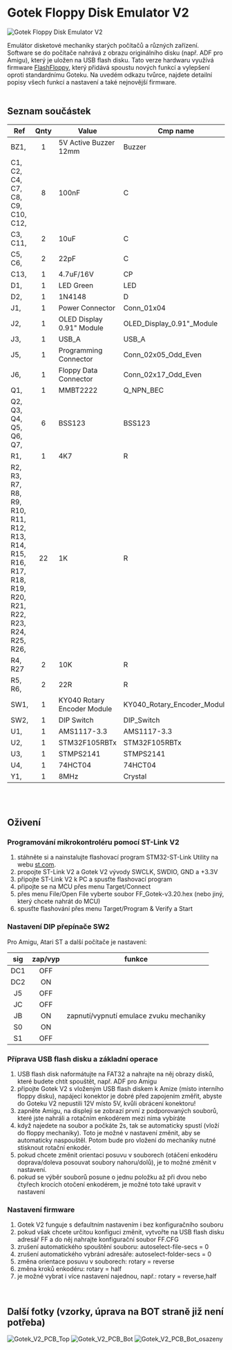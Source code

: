 # Gotek Floppy Disk Emulator V2

![Gotek Floppy Disk Emulator V2](Fotky/Gotek_V2_PCB_Top_osazeny.jpg "Gotek Floppy Disk Emulator V2")

Emulátor disketové mechaniky starých počítačů a různých zařízení. Software se do počítače nahrává z obrazu originálního disku (např. ADF pro Amigu), který je uložen na USB flash disku. Tato verze hardwaru využívá firmware [FlashFloppy](https://github.com/keirf/FlashFloppy/wiki), který přidává spoustu nových funkcí a vylepšení oproti standardnímu Goteku. Na uvedém odkazu tvůrce, najdete detailní popisy všech funkcí a nastavení a také nejnovější firmware.
<br><br>
## Seznam součástek

| **Ref**                                                                                                  | **Qnty** | **Value**                   | **Cmp name**                   |
| -------------------------------------------------------------------------------------------------------- | :------: | --------------------------- | ------------------------------ |
| BZ1,                                                                                                     | 1        | 5V Active Buzzer 12mm       | Buzzer                         |
| C1, C2, C4, C7, C8, C9, C10, C12,                                                                        | 8        | 100nF                       | C                              |
| C3, C11,                                                                                                 | 2        | 10uF                        | C                              |
| C5, C6,                                                                                                  | 2        | 22pF                        | C                              |
| C13,                                                                                                     | 1        | 4.7uF/16V                   | CP                             |
| D1,                                                                                                      | 1        | LED Green                   | LED                            |
| D2,                                                                                                      | 1        | 1N4148                      | D                              |
| J1,                                                                                                      | 1        | Power Connector             | Conn\_01x04                    |
| J2,                                                                                                      | 1        | OLED Display 0.91" Module   | OLED\_Display\_0.91"\_Module   |
| J3,                                                                                                      | 1        | USB\_A                      | USB\_A                         |
| J5,                                                                                                      | 1        | Programming Connector       | Conn\_02x05\_Odd\_Even         |
| J6,                                                                                                      | 1        | Floppy Data Connector       | Conn\_02x17\_Odd\_Even         |
| Q1,                                                                                                      | 1        | MMBT2222                    | Q\_NPN\_BEC                    |
| Q2, Q3, Q4, Q5, Q6, Q7,                                                                                  | 6        | BSS123                      | BSS123                         |
| R1,                                                                                                      | 1        | 4K7                         | R                              |
| R2, R3, R7, R8, R9, R10, R11, R12, R13, R14, R15, R16, R17, R18, R19, R20, R21, R22, R23, R24, R25, R26, | 22       | 1K                          | R                              |
| R4, R27                                                                                                  | 2        | 10K                         | R                              |
| R5, R6,                                                                                                  | 2        | 22R                         | R                              |
| SW1,                                                                                                     | 1        | KY040 Rotary Encoder Module | KY040\_Rotary\_Encoder\_Module |
| SW2,                                                                                                     | 1        | DIP Switch                  | DIP\_Switch                    |
| U1,                                                                                                      | 1        | AMS1117-3.3                 | AMS1117-3.3                    |
| U2,                                                                                                      | 1        | STM32F105RBTx               | STM32F105RBTx                  |
| U3,                                                                                                      | 1        | STMPS2141                   | STMPS2141                      |
| U4,                                                                                                      | 1        | 74HCT04                     | 74HCT04                        |
| Y1,                                                                                                      | 1        | 8MHz                        | Crystal                        |
<br><br>

## Oživení

### Programování mikrokontroléru pomocí ST-Link V2

1. stáhněte si a nainstalujte flashovací program STM32-ST-Link Utility na webu [st.com](https://www.st.com/en/development-tools/stsw-link004.html).
2. propojte ST-Link V2 a Gotek V2 vývody SWCLK, SWDIO, GND a +3.3V
3. připojte ST-Link V2 k PC a spusťte flashovací program
4. připojte se na MCU přes menu Target/Connect
5. přes menu File/Open File vyberte soubor FF_Gotek-v3.20.hex (nebo jiný, který chcete nahrát do MCU)
6. spusťte flashování přes menu Target/Program & Verify a Start

### Nastavení DIP přepínače SW2

Pro Amigu, Atari ST a další počítače je nastavení:

| **sig** | **zap/vyp** | **funkce**                              |
| :-----: | :---------: | --------------------------------------- |
| DC1     | OFF         |                                         |
| DC2     | ON          |                                         |
| J5      | OFF         |                                         |
| JC      | OFF         |                                         |
| JB      | ON          | zapnutí/vypnutí emulace zvuku mechaniky |
| S0      | ON          |                                         |
| S1      | OFF         |                                         |

### Příprava USB flash disku a základní operace

1. USB flash disk naformátujte na FAT32 a nahrajte na něj obrazy disků, které budete chtít spouštět, např. ADF pro Amigu
2. připojte Gotek V2 s vloženým USB flash diskem k Amize (místo interního floppy disku), napájecí konektor je dobré před zapojením změřit, abyste do Goteku V2 nepustili 12V místo 5V, kvůli obrácení konektoru!
3. zapněte Amigu, na displeji se zobrazí první z podporovaných souborů, které jste nahráli a rotačním enkodérem mezi nima vybíráte
4. když najedete na soubor a počkáte 2s, tak se automaticky spustí (vloží do floppy mechaniky). Toto je možné v nastavení změnit, aby se automaticky naspouštěl. Potom bude pro vložení do mechaniky nutné stisknout rotační enkodér.
5. pokud chcete změnit orientaci posuvu v souborech (otáčení enkodéru doprava/doleva posouvat soubory nahoru/dolů), je to možné změnit v nastavení.
6. pokud se výběr souborů posune o jednu položku až při dvou nebo čtyřech krocích otočení enkodérem, je možné toto také upravit v nastavení

### Nastavení firmware

1. Gotek V2 funguje s defaultním nastavením i bez konfiguračního souboru
2. pokud však chcete určitou konfiguci změnit, vytvořte na USB flash disku adresář FF a do něj nahrajte konfigurační soubor FF.CFG
3. zrušení automatického spouštění souboru: autoselect-file-secs = 0
4. zrušení automatického vybrání adresáře: autoselect-folder-secs = 0
5. změna orientace posuvu v souborech: rotary = reverse
6. změna kroků enkodéru: rotary = half
7. je možné vybrat i více nastavení najednou, např.: rotary = reverse,half
<br>

## Další fotky (vzorky, úprava na BOT straně již není potřeba)

![Gotek_V2_PCB_Top](Fotky/Gotek_V2_PCB_Top.jpg "Gotek_V2_PCB_Top")
![Gotek_V2_PCB_Bot](Fotky/Gotek_V2_PCB_Bot.jpg "Gotek_V2_PCB_Bot")
![Gotek_V2_PCB_Bot_osazeny](Fotky/Gotek_V2_PCB_Bot_osazeny.jpg "Gotek_V2_PCB_Bot_osazeny")

